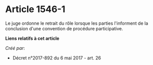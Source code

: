 # Article 1546-1

Le juge ordonne le retrait du rôle lorsque les parties l'informent de la conclusion d'une convention de procédure
participative.

**Liens relatifs à cet article**

_Créé par_:

  - Décret n°2017-892 du 6 mai 2017 - art. 26
